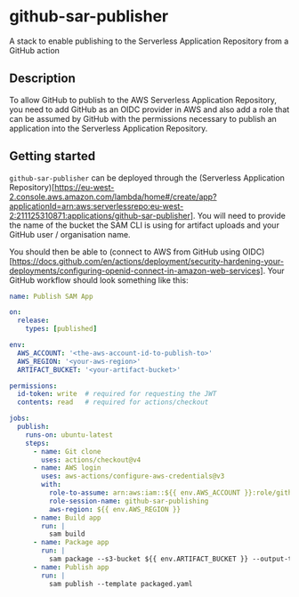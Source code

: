 # github-sar-publisher

A stack to enable publishing to the Serverless Application Repository from a GitHub action

## Description

To allow GitHub to publish to the AWS Serverless Application Repository, you need to add GitHub as an OIDC provider in AWS and also add a role that can be assumed by GitHub with the permissions necessary to publish an application into the Serverless Application Repository.

## Getting started

`github-sar-publisher` can be deployed through the (Serverless Application Repository)[https://eu-west-2.console.aws.amazon.com/lambda/home#/create/app?applicationId=arn:aws:serverlessrepo:eu-west-2:211125310871:applications/github-sar-publisher]. You will need to provide the name of the bucket the SAM CLI is using for artifact uploads and your GitHub user / organisation name.

You should then be able to (connect to AWS from GitHub using OIDC)[https://docs.github.com/en/actions/deployment/security-hardening-your-deployments/configuring-openid-connect-in-amazon-web-services].  Your GitHub workflow should look something like this:

```yaml
name: Publish SAM App

on:
  release:
    types: [published]

env:
  AWS_ACCOUNT: '<the-aws-account-id-to-publish-to>'
  AWS_REGION: '<your-aws-region>'
  ARTIFACT_BUCKET: '<your-artifact-bucket>'

permissions:
  id-token: write  # required for requesting the JWT
  contents: read   # required for actions/checkout

jobs:
  publish:
    runs-on: ubuntu-latest
    steps:
      - name: Git clone
        uses: actions/checkout@v4
      - name: AWS login
        uses: aws-actions/configure-aws-credentials@v3
        with:
          role-to-assume: arn:aws:iam::${{ env.AWS_ACCOUNT }}:role/github-sar-publisher
          role-session-name: github-sar-publishing
          aws-region: ${{ env.AWS_REGION }}
      - name: Build app
        run: |
          sam build
      - name: Package app
        run: |
          sam package --s3-bucket ${{ env.ARTIFACT_BUCKET }} --output-template-file packaged.yaml
      - name: Publish app
        run: |
          sam publish --template packaged.yaml
```
